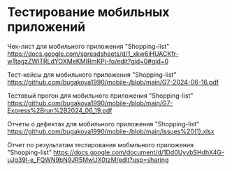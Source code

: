 # Тестирование мобильных приложений

Чек-лист для мобильного приложения   "Shopping-list"  
https://docs.google.com/spreadsheets/d/1_xkw6iHUACKfr-wTtagzZWlTRLdYOXMeKMIRmKPj-fo/edit?gid=0#gid=0 

Тест-кейсы для мобильного приложения "Shopping-list"  
https://github.com/bugakova1990/mobile-/blob/main/G7-2024-06-16.pdf

Тестовый прогон для мобильного приложения "Shopping-list"
https://github.com/bugakova1990/mobile-/blob/main/G7-Express%2Brun%2B2024_06_19.pdf

Отчеты о дефектах для мобильного приложения "Shopping-list"
https://github.com/bugakova1990/mobile-/blob/main/Issues%20(1).xlsx

Отчет по результатам тестирования мобмльного приложения "Shopping-list"
https://docs.google.com/document/d/1Dd0UyvbSHdhX4G-uJg39l-e_FQWN9bN9JR5MwUX0tzM/edit?usp=sharing
